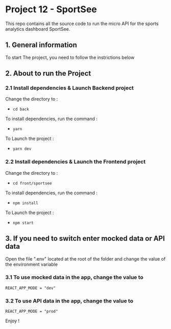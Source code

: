 # Project 12 - SportSee

This repo contains all the source code to run the micro API for the sports analytics dashboard SportSee.

## 1. General information

To start The project, you need to follow the instrictions below

## 2. About to run the Project

### 2.1 Install dependencies & Launch Backend project

Change the directory to :

- `cd back`

To install dependencies, run the command :

- `yarn`

To Launch the project :

- `yarn dev`

### 2.2 Install dependencies & Launch the Frontend project

Change the directory to :

- `cd front/sportsee`

To install dependencies, run the command :

- `npm install`

To Launch the project :

- `npm start`

## 3. If you need to switch enter mocked data or API data

Open the file ".env" located at the root of the folder
and change the value of the environment variable

### 3.1 To use mocked data in the app, change the value to

`REACT_APP_MODE = "dev"`

### 3.2 To use API data in the app, change the value to

`REACT_APP_MODE = "prod"`

Enjoy !
